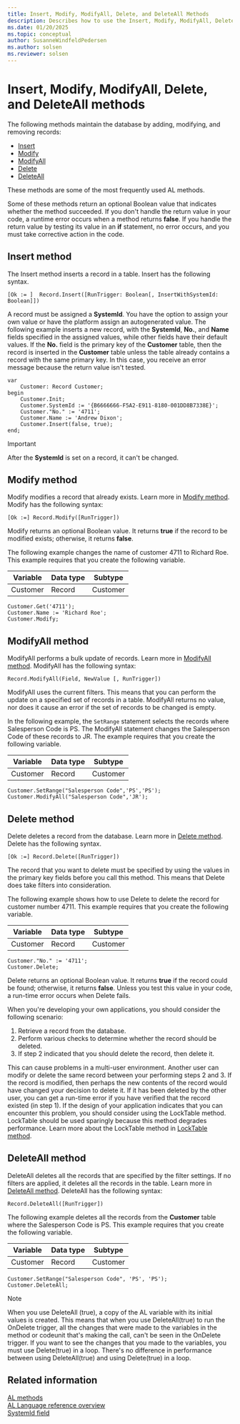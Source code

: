 ```yaml
---
title: Insert, Modify, ModifyAll, Delete, and DeleteAll Methods
description: Describes how to use the Insert, Modify, ModifyAll, Delete, and DeleteAll methods in Business Central
ms.date: 01/20/2025
ms.topic: conceptual
author: SusanneWindfeldPedersen
ms.author: solsen
ms.reviewer: solsen
---
```


# Insert, Modify, ModifyAll, Delete, and DeleteAll methods

The following methods maintain the database by adding, modifying, and removing records:  

- [Insert](methods-auto/record/record-insert--method.md)  
- [Modify](methods-auto/record/record-modify-method.md)  
- [ModifyAll](methods-auto/record/record-modifyall-method.md)  
- [Delete](methods-auto/record/record-delete-method.md)  
- [DeleteAll](methods-auto/record/record-deleteall-method.md)

These methods are some of the most frequently used AL methods.  

Some of these methods return an optional Boolean value that indicates whether the method succeeded. If you don't handle the return value in your code, a runtime error occurs when a method returns **false**. If you handle the return value by testing its value in an **if** statement, no error occurs, and you must take corrective action in the code.  

## Insert method

The Insert method inserts a record in a table. Insert has the following syntax.
<!--
```  
[Ok :=] Record.Insert([RunTrigger])  
```  
-->
```AL
[Ok := ]  Record.Insert([RunTrigger: Boolean[, InsertWithSystemId: Boolean]])
```  

A record must be assigned a **SystemId**. You have the option to assign your own value or have the platform assign an autogenerated value. The following example inserts a new record, with the **SystemId**, **No.**, and **Name** fields specified in the assigned values, while other fields have their default values. If the **No.** field is the primary key of the **Customer** table, then the record is inserted in the **Customer** table unless the table already contains a record with the same primary key. In this case, you receive an error message because the return value isn't tested.  

```AL
var
    Customer: Record Customer;
begin
    Customer.Init;
    Customer.SystemId := '{B6666666-F5A2-E911-8180-001DD8B7338E}';  
    Customer."No." := '4711';  
    Customer.Name := 'Andrew Dixon';  
    Customer.Insert(false, true);
end; 
```  

> [!IMPORTANT]
> After the **SystemId** is set on a record, it can't be changed.

## Modify method

Modify modifies a record that already exists. Learn more in [Modify method](methods-auto/record/record-modify-method.md). Modify has the following syntax:

```AL 
[Ok :=] Record.Modify([RunTrigger])  
```  

Modify returns an optional Boolean value. It returns **true** if the record to be modified exists; otherwise, it returns **false**.  

The following example changes the name of customer 4711 to Richard Roe. This example requires that you create the following variable.  

|Variable|Data type|Subtype|  
|--------------|---------------|-------------|  
|Customer|Record|Customer|  

```AL 
Customer.Get('4711');  
Customer.Name := 'Richard Roe';  
Customer.Modify;  
```  

## ModifyAll method

ModifyAll performs a bulk update of records. Learn more in [ModifyAll method](methods-auto/record/record-modifyall-method.md). ModifyAll has the following syntax:

```AL  
Record.ModifyAll(Field, NewValue [, RunTrigger])  
```  

ModifyAll uses the current filters. This means that you can perform the update on a specified set of records in a table. ModifyAll returns no value, nor does it cause an error if the set of records to be changed is empty.  

In the following example, the `SetRange` statement selects the records where Salesperson Code is PS. The ModifyAll statement changes the Salesperson Code of these records to JR. The example requires that you create the following variable.  

|Variable|Data type|Subtype|  
|--------|---------|-------|  
|Customer|Record|Customer|  

```AL  
Customer.SetRange("Salesperson Code",'PS','PS');  
Customer.ModifyAll("Salesperson Code",'JR');  
```  

## Delete method

Delete deletes a record from the database. Learn more in [Delete method](methods-auto/record/record-delete-method.md). Delete has the following syntax.  

```AL  
[Ok :=] Record.Delete([RunTrigger])  
```  

The record that you want to delete must be specified by using the values in the primary key fields before you call this method. This means that Delete does take filters into consideration.  

The following example shows how to use Delete to delete the record for customer number 4711. This example requires that you create the following variable.  

|Variable|Data type|Subtype|  
|--------|---------|-------------|  
|Customer|Record|Customer|  

```AL  
Customer."No." := '4711';  
Customer.Delete;  
```  

Delete returns an optional Boolean value. It returns **true** if the record could be found; otherwise, it returns **false**. Unless you test this value in your code, a run-time error occurs when Delete fails.  

When you're developing your own applications, you should consider the following scenario:  

1. Retrieve a record from the database.  
2. Perform various checks to determine whether the record should be deleted.  
3. If step 2 indicated that you should delete the record, then delete it.  

This can cause problems in a multi-user environment. Another user can modify or delete the same record between your performing steps 2 and 3. If the record is modified, then perhaps the new contents of the record would have changed your decision to delete it. If it has been deleted by the other user, you can get a run-time error if you have verified that the record existed (in step 1). If the design of your application indicates that you can encounter this problem, you should consider using the LockTable method. LockTable should be used sparingly because this method degrades performance. Learn more about the LockTable method in [LockTable method](methods-auto/record/record-locktable-method.md).  

## DeleteAll method

DeleteAll deletes all the records that are specified by the filter settings. If no filters are applied, it deletes all the records in the table. Learn more in [DeleteAll method](methods-auto/record/record-deleteall-method.md). DeleteAll has the following syntax:

```AL  
Record.DeleteAll([RunTrigger])  
```  

The following example deletes all the records from the **Customer** table where the Salesperson Code is PS. This example requires that you create the following variable.  

|Variable|Data type|Subtype|  
|--------------|---------------|-------------|  
|Customer|Record|Customer|  

```AL  
Customer.SetRange("Salesperson Code", 'PS', 'PS');  
Customer.DeleteAll;  
```  

> [!NOTE]  
> When you use DeleteAll (true), a copy of the AL variable with its initial values is created. This means that when you use DeleteAll(true) to run the OnDelete trigger, all the changes that were made to the variables in the method or codeunit that's making the call, can't be seen in the OnDelete trigger. If you want to see the changes that you made to the variables, you must use Delete(true) in a loop. There's no difference in performance between using DeleteAll(true) and using Delete(true) in a loop.

## Related information

[AL methods](./methods-auto/library.md)  
[AL Language reference overview](index.md)  
[SystemId field](devenv-table-system-fields.md#systemid)